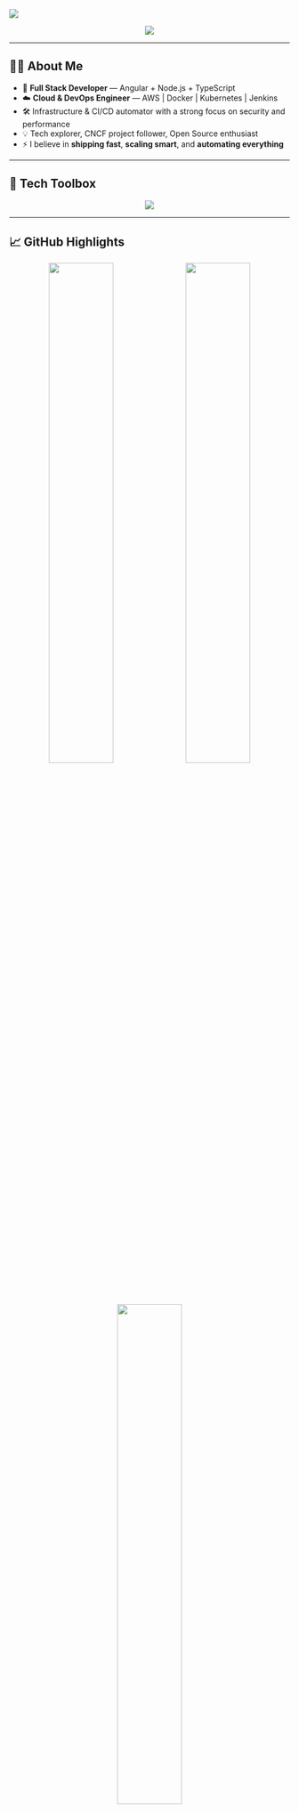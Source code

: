 <!-- README.md -->

<img src="https://capsule-render.vercel.app/api?type=waving&color=0ff0fc&height=230&section=header&text=Ranjeet%20Kumar%20Sahoo&fontSize=45&fontAlignY=35&desc=Full%20Stack%20Dev%20%7C%20Cloud%20Infra%20%7C%20DevOps%20Ninja&descAlignY=60&animation=fadeIn" />

<p align="center">
  <img src="https://readme-typing-svg.herokuapp.com?font=Fira+Code&size=24&duration=3000&pause=1000&color=00FFD2&center=true&vCenter=true&width=600&lines=Crafting+Code+%26+Infrastructure.;DevOps+%7C+Kubernetes+%7C+CI%2FCD+Master.;Scaling+Modern+Web+Applications.;Always+learning%2C+always+building.">
</p>

---

## 🧑‍💻 About Me

- 🎯 **Full Stack Developer** — Angular + Node.js + TypeScript
- ☁️ **Cloud & DevOps Engineer** — AWS | Docker | Kubernetes | Jenkins
- 🛠️ Infrastructure & CI/CD automator with a strong focus on security and performance
- 💡 Tech explorer, CNCF project follower, Open Source enthusiast
- ⚡ I believe in **shipping fast**, **scaling smart**, and **automating everything**

---

## 🔧 Tech Toolbox

<div align="center">
  <img src="https://skillicons.dev/icons?i=angular,nodejs,typescript,java,mysql,mongodb,redis,docker,kubernetes,jenkins,aws,nginx,linux,firebase&perline=8" />
</div>

---

## 📈 GitHub Highlights

<div align="center">
  <img src="https://github-readme-stats.vercel.app/api?username=ranjeetkumar&show_icons=true&theme=tokyonight&hide_border=true&custom_title=🔥%20My%20GitHub%20Stats" width="48%" />
  <img src="https://github-readme-streak-stats.herokuapp.com/?user=ranjeetkumar&theme=tokyonight&hide_border=true" width="48%" />
  <img src="https://github-readme-stats.vercel.app/api/top-langs/?username=ranjeetkumar&layout=compact&theme=tokyonight&hide_border=true" width="48%" />
</div>

---

## 🌍 Let's Connect

<p align="center">
  <a href="https://linkedin.com/in/your-link"><img src="https://img.shields.io/badge/-LinkedIn-0A66C2?style=for-the-badge&logo=linkedin&logoColor=white"/></a>
  <a href="mailto:your.email@example.com"><img src="https://img.shields.io/badge/-Gmail-D14836?style=for-the-badge&logo=gmail&logoColor=white"/></a>
  <a href="https://github.com/ranjeetkumar"><img src="https://img.shields.io/badge/-GitHub-181717?style=for-the-badge&logo=github&logoColor=white"/></a>
</p>

---

## 🦾 Currently Working On

- 🔁 **CI/CD pipelines** using GitHub Actions, Jenkins, Docker & Helm
- 🏗️ **Scalable Microservices** on AWS (ECS/EKS + RDS + S3)
- 🔍 **Cloud Monitoring & Logging** via CloudWatch + Prometheus + Grafana
- 🔐 **Security** hardening for cloud infrastructure

---

## 📊 Visitors

<p align="center">
  <img src="https://komarev.com/ghpvc/?username=ranjeetkumar&style=flat-square&color=0FF0FC" />
</p>

<img src="https://capsule-render.vercel.app/api?type=waving&color=0ff0fc&height=120&section=footer"/>
